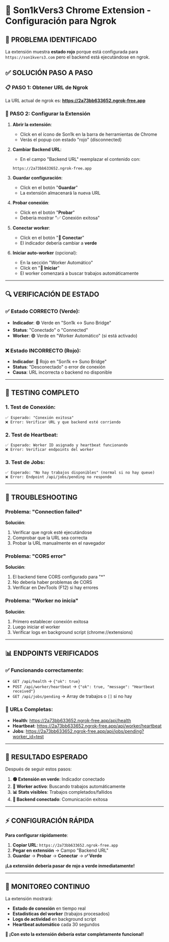 # 🔧 Son1kVers3 Chrome Extension - Configuración para Ngrok

## 🚨 PROBLEMA IDENTIFICADO
La extensión muestra **estado rojo** porque está configurada para `https://son1kvers3.com` pero el backend está ejecutándose en ngrok.

## ✅ SOLUCIÓN PASO A PASO

### 📋 **PASO 1: Obtener URL de Ngrok**
La URL actual de ngrok es: **https://2a73bb633652.ngrok-free.app**

### 🔧 **PASO 2: Configurar la Extensión**

1. **Abrir la extensión**:
   - Click en el ícono de Son1k en la barra de herramientas de Chrome
   - Verás el popup con estado "rojo" (disconnected)

2. **Cambiar Backend URL**:
   - En el campo "Backend URL" reemplazar el contenido con:
   ```
   https://2a73bb633652.ngrok-free.app
   ```

3. **Guardar configuración**:
   - Click en el botón "**Guardar**"
   - La extensión almacenará la nueva URL

4. **Probar conexión**:
   - Click en el botón "**Probar**"
   - Debería mostrar "✅ Conexión exitosa"

5. **Conectar worker**:
   - Click en el botón "**🔄 Conectar**"
   - El indicador debería cambiar a **verde**

6. **Iniciar auto-worker** (opcional):
   - En la sección "Worker Automático"
   - Click en "**🤖 Iniciar**"
   - El worker comenzará a buscar trabajos automáticamente

---

## 🔍 **VERIFICACIÓN DE ESTADO**

### ✅ **Estado CORRECTO (Verde)**:
- **Indicador**: 🟢 Verde en "Son1k ↔ Suno Bridge"
- **Status**: "Conectado" o "Connected"
- **Worker**: 🟢 Verde en "Worker Automático" (si está activado)

### ❌ **Estado INCORRECTO (Rojo)**:
- **Indicador**: 🔴 Rojo en "Son1k ↔ Suno Bridge"  
- **Status**: "Desconectado" o error de conexión
- **Causa**: URL incorrecta o backend no disponible

---

## 🧪 **TESTING COMPLETO**

### **1. Test de Conexión**:
```
✅ Esperado: "Conexión exitosa"
❌ Error: Verificar URL y que backend esté corriendo
```

### **2. Test de Heartbeat**:
```
✅ Esperado: Worker ID asignado y heartbeat funcionando
❌ Error: Verificar endpoints del worker
```

### **3. Test de Jobs**:
```
✅ Esperado: "No hay trabajos disponibles" (normal si no hay queue)
❌ Error: Endpoint /api/jobs/pending no responde
```

---

## 🔧 **TROUBLESHOOTING**

### **Problema: "Connection failed"**
**Solución**:
1. Verificar que ngrok esté ejecutándose
2. Comprobar que la URL sea correcta
3. Probar la URL manualmente en el navegador

### **Problema: "CORS error"**
**Solución**:
1. El backend tiene CORS configurado para "*"
2. No debería haber problemas de CORS
3. Verificar en DevTools (F12) si hay errores

### **Problema: "Worker no inicia"**
**Solución**:
1. Primero establecer conexión exitosa
2. Luego iniciar el worker
3. Verificar logs en background script (chrome://extensions)

---

## 📊 **ENDPOINTS VERIFICADOS**

### ✅ **Funcionando correctamente**:
- `GET /api/health` → `{"ok": true}`
- `POST /api/worker/heartbeat` → `{"ok": true, "message": "Heartbeat received"}`
- `GET /api/jobs/pending` → Array de trabajos o `[]` si no hay

### 🔗 **URLs Completas**:
- **Health**: https://2a73bb633652.ngrok-free.app/api/health
- **Heartbeat**: https://2a73bb633652.ngrok-free.app/api/worker/heartbeat
- **Jobs**: https://2a73bb633652.ngrok-free.app/api/jobs/pending?worker_id=test

---

## 🎯 **RESULTADO ESPERADO**

Después de seguir estos pasos:

1. **🟢 Extensión en verde**: Indicador conectado
2. **🤖 Worker activo**: Buscando trabajos automáticamente  
3. **📊 Stats visibles**: Trabajos completados/fallidos
4. **🔗 Backend conectado**: Comunicación exitosa

---

## ⚡ **CONFIGURACIÓN RÁPIDA**

**Para configurar rápidamente**:

1. **Copiar URL**: `https://2a73bb633652.ngrok-free.app`
2. **Pegar en extensión** → Campo "Backend URL"
3. **Guardar** → **Probar** → **Conectar** → **✅ Verde**

**¡La extensión debería pasar de rojo a verde inmediatamente!**

---

## 📱 **MONITOREO CONTINUO**

La extensión mostrará:
- **Estado de conexión** en tiempo real
- **Estadísticas del worker** (trabajos procesados)
- **Logs de actividad** en background script
- **Heartbeat automático** cada 30 segundos

**🎉 ¡Con esto la extensión debería estar completamente funcional!**
